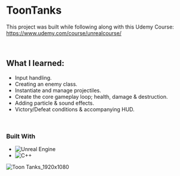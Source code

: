 # ToonTanks

This project was built while following along with this Udemy Course:
https://www.udemy.com/course/unrealcourse/

<br />

## What I learned:

- Input handling.
- Creating an enemy class.
- Instantiate and manage projectiles.
- Create the core gameplay loop; health, damage & destruction.
- Adding particle & sound effects.
- Victory/Defeat conditions & accompanying HUD.

<br />

  ### Built With

* ![Unreal Engine](https://img.shields.io/badge/unrealengine-%23313131.svg?style=for-the-badge&logo=unrealengine&logoColor=white)
* ![C++](https://img.shields.io/badge/c++-%2300599C.svg?style=for-the-badge&logo=c%2B%2B&logoColor=white)


![Toon Tanks_1920x1080](https://github.com/jezzergt/ToonTanks/assets/25508345/67180baa-42c8-46ed-8d45-a50e1a897ffe)
